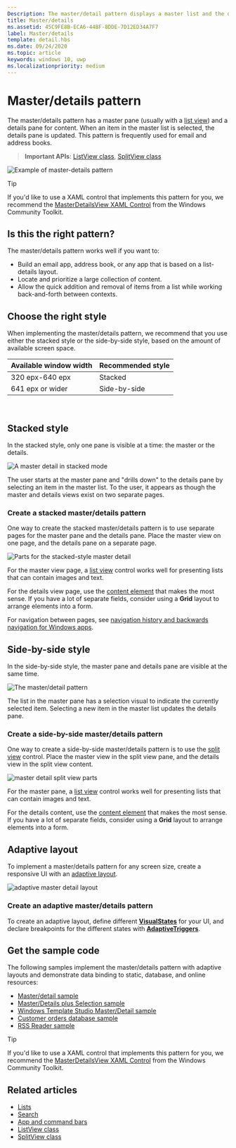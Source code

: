 ```yaml
---
Description: The master/detail pattern displays a master list and the details for the currently selected item. This pattern is frequently used for email and contact lists/address books.
title: Master/details
ms.assetid: 45C9FE8B-ECA6-44BF-8DDE-7D12ED34A7F7
label: Master/details
template: detail.hbs
ms.date: 09/24/2020
ms.topic: article
keywords: windows 10, uwp
ms.localizationpriority: medium
---
```

# Master/details pattern

 

The master/details pattern has a master pane (usually with a [list view](lists.md)) and a details pane for content. When an item in the master list is selected, the details pane is updated. This pattern is frequently used for email and address books.

> **Important APIs**: [ListView class](/uwp/api/Windows.UI.Xaml.Controls.ListView), [SplitView class](/uwp/api/windows.ui.xaml.controls.splitview)

![Example of master-details pattern](images/HIGSecOne_MasterDetail.png)

> [!TIP]
> If you'd like to use a XAML control that implements this pattern for you, we recommend the [MasterDetailsView XAML Control](/windows/communitytoolkit/controls/masterdetailsview) from the Windows Community Toolkit.

## Is this the right pattern?

The master/details pattern works well if you want to:

-   Build an email app, address book, or any app that is based on a list-details layout.
-   Locate and prioritize a large collection of content.
-   Allow the quick addition and removal of items from a list while working back-and-forth between contexts.

## Choose the right style

When implementing the master/details pattern, we recommend that you use either the stacked style or the side-by-side style, based on the amount of available screen space.

| Available window width | Recommended style |
|------------------------|-------------------|
| 320 epx-640 epx        | Stacked           |
| 641 epx or wider       | Side-by-side      |

 
## Stacked style

In the stacked style, only one pane is visible at a time: the master or the details.

![A master detail in stacked mode](images/patterns-md-stacked.png)

The user starts at the master pane and "drills down" to the details pane by selecting an item in the master list. To the user, it appears as though the master and details views exist on two separate pages.

### Create a stacked master/details pattern

One way to create the stacked master/details pattern is to use separate pages for the master pane and the details pane. Place the master view on one page, and the details pane on a separate page.

![Parts for the stacked-style master detail](images/patterns-md-stacked-parts.png)

For the master view page, a [list view](lists.md) control works well for presenting lists that can contain images and text. 

For the details view page, use the [content element](../layout/layout-panels.md) that makes the most sense. If you have a lot of separate fields, consider using a **Grid** layout to arrange elements into a form.

For navigation between pages, see [navigation history and backwards navigation for Windows apps](../basics/navigation-history-and-backwards-navigation.md).

## Side-by-side style

In the side-by-side style, the master pane and details pane are visible at the same time.

![The master/detail pattern](images/patterns-masterdetail-400x227.png)

The list in the master pane has a selection visual to indicate the currently selected item. Selecting a new item in the master list updates the details pane.

### Create a side-by-side master/details pattern

One way to create a side-by-side master/details pattern is to use the [split view](split-view.md) control. Place the master view in the split view pane, and the details view in the split view content.

![master detail split view parts](images/patterns_md_splitview_parts.png)

For the master pane, a [list view](lists.md) control works well for presenting lists that can contain images and text.

For the details content, use the [content element](../layout/layout-panels.md) that makes the most sense. If you have a lot of separate fields, consider using a **Grid** layout to arrange elements into a form.

## Adaptive layout

To implement a master/details pattern for any screen size, create a responsive UI with an [adaptive layout](../layout/layouts-with-xaml.md).

![adaptive master detail layout](images/patterns_masterdetail.png)

### Create an adaptive master/details pattern
To create an adaptive layout, define different [**VisualStates**](/uwp/api/windows.ui.xaml.visualstate) for your UI, and declare breakpoints for the different states with [**AdaptiveTriggers**](/uwp/api/Windows.UI.Xaml.AdaptiveTrigger).

## Get the sample code

The following samples implement the master/details pattern with adaptive layouts and demonstrate data binding to static, database, and online resources: 
- [Master/detail sample](https://github.com/Microsoft/Windows-universal-samples/tree/master/Samples/XamlMasterDetail) 
- [Master/Details plus Selection sample](https://github.com/Microsoft/Windows-universal-samples/tree/master/Samples/XamlListView)
- [Windows Template Studio Master/Detail sample](https://github.com/Microsoft/WindowsTemplateStudio/tree/master/templates/Uwp/Pages/MasterDetail)
- [Customer orders database sample](https://github.com/Microsoft/Windows-appsample-customers-orders-database)
- [RSS Reader sample](https://github.com/Microsoft/Windows-appsample-rssreader)

> [!TIP]
> If you'd like to use a XAML control that implements this pattern for you, we recommend the [MasterDetailsView XAML Control](/windows/communitytoolkit/controls/masterdetailsview) from the Windows Community Toolkit.

## Related articles

- [Lists](lists.md)
- [Search](search.md)
- [App and command bars](app-bars.md)
- [ListView class](/uwp/api/Windows.UI.Xaml.Controls.ListView)
- [SplitView class](/uwp/api/windows.ui.xaml.controls.splitview)
